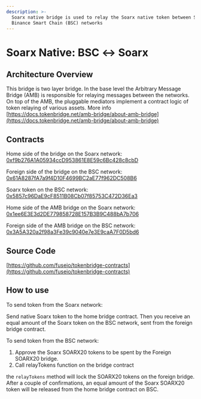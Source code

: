 ```yaml
---
description: >-
  Soarx native bridge is used to relay the Soarx native token between Soarx and
  Binance Smart Chain (BSC) networks
---
```


# Soarx Native: BSC ↔ Soarx

## Architecture Overview

This bridge is two layer bridge. In the base level the Arbitrary Message Bridge \(AMB\) is responsible for relaying messages between the networks. On top of the AMB,  the pluggable mediators implement a contract logic of token relaying of various assets. More info [https://docs.tokenbridge.net/amb-bridge/about-amb-bridge](https://docs.tokenbridge.net/amb-bridge/about-amb-bridge)

## Contracts

Home side of the bridge on the Soarx network: [0xf9b276A1A05934ccD953861E8E59c6Bc428c8cbD](https://soarxscan.org/address/0xf9b276A1A05934ccD953861E8E59c6Bc428c8cbD/transactions)

Foreign side of the bridge on the BSC network: [0x61A8287fA7a9f4D10F4699BC2aE77f962DC508B6](https://etherscan.io/address/0x61A8287fA7a9f4D10F4699BC2aE77f962DC508B6)

Soarx token on the BSC network: [0x5857c96DaE9cF8511B08Cb07f85753C472D36Ea3](https://bscscan.com/token/0x5857c96dae9cf8511b08cb07f85753c472d36ea3)

Home side of the AMB bridge on the Soarx network: [0x1ee6E3E3d2DE779858728E157B3B9C488bA7b706](https://soarxscan.org/address/0x1ee6E3E3d2DE779858728E157B3B9C488bA7b706)

Foreign side of the AMB bridge on the BSC network: [0x3A5A320a2f98a3Fe39c9040e7e3E9caA7F0D5bd6](https://bscscan.com/address/0x3A5A320a2f98a3Fe39c9040e7e3E9caA7F0D5bd6)

## Source Code

[https://github.com/fuseio/tokenbridge-contracts](https://github.com/fuseio/tokenbridge-contracts)

## How to use

To send token from the Soarx network:

Send native Soarx token to the home bridge contract. Then you receive an equal amount of the Soarx token on the BSC network, sent from the foreign bridge contract.

To send token from the BSC network:

1. Approve the Soarx SOARX20 tokens to be spent by the Foreign SOARX20 bridge. 
2. Call relayTokens function on the bridge contract

the `relayTokens` method will lock the SOARX20 tokens on the foreign bridge. After a couple of confirmations, an equal amount of the Soarx SOARX20 token will be released from the home bridge contract on BSC.

#### 

#### 


